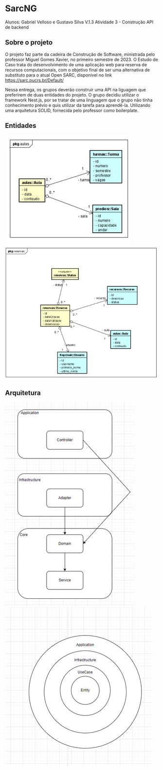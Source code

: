 # SarcNG 
Alunos: Gabriel Velloso e Gustavo Silva
V.1.3 
Atividade 3 - Construção API de backend

## Sobre o projeto
O projeto faz parte da cadeira de Construção de Software, ministrada pelo professor Miguel Gomes Xavier, no primeiro semestre de 2023. O Estudo de Caso trata do desenvolvimento de uma aplicação web para reserva de recursos computacionais, com o objetivo final de ser uma alternativa de substituto para o atual Open SARC, disponível no link https://sarc.pucrs.br/Default/

Nessa entrega, os grupos deverão construir uma API na liguagem que preferirem de duas entidades do projeto. O grupo decidiu utilizar o framework Nest.js, por se tratar de uma linguagem que o grupo não tinha conhecimento prévio e quis utilizar da tarefa para aprendê-la. Utilizando uma arquitetura SOLID, fornecida pelo professor como boilerplate.

## Entidades
![](./screenshots/captura1.png)
![](./screenshots/captura2.png)
## Arquitetura
![](./screenshots/captura3.png)
![](./screenshots/captura4.png)
